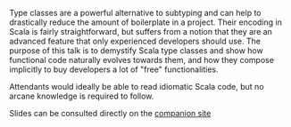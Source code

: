 Type classes are a powerful alternative to subtyping and can help to drastically reduce the amount of boilerplate in a project. Their encoding in Scala is fairly straightforward, but suffers from a notion that they are an advanced feature that only experienced developers should use.
The purpose of this talk is to demystify Scala type classes and show how functional code naturally evolves towards them, and how they compose implicitly to buy developers a lot of "free" functionalities.

Attendants would ideally be able to read idiomatic Scala code, but no arcane knowledge is required to follow.

Slides can be consulted directly on the [companion site](https://nrinaudo.github.io/talk-typeclasses-csv/#1)
